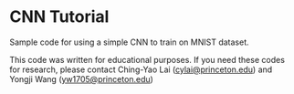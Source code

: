 # CNN Tutorial
Sample code for using a simple CNN to train on MNIST dataset.

This code was written for educational purposes.
If you need these codes for research, please contact Ching-Yao Lai (cylai@princeton.edu) and Yongji Wang (yw1705@princeton.edu)